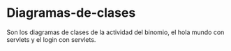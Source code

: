 # Diagramas-de-clases
Son los  diagramas de clases de la actividad del binomio, el hola mundo con servlets y el login con servlets. 
